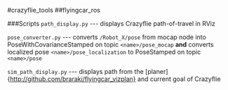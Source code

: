 #crazyflie_tools
##flyingcar_ros

###Scripts
`path_display.py` --- displays Crazyflie path-of-travel in RViz

`pose_converter.py` --- converts `/Robot_X/pose` from mocap node into PoseWithCovarianceStamped on topic `<name>/pose_mocap` **and** converts localized pose `<name>/pose_localization` to PoseStamped on topic `<name>/pose`

`sim_path_display.py` --- displays path from the [planer]{http://github.com/braraki/flyingcar_vizplan} and current goal of Crazyflie  